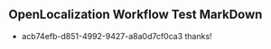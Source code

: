 ## OpenLocalization Workflow Test MarkDown
* acb74efb-d851-4992-9427-a8a0d7cf0ca3 thanks!

<!--HONumber=Aug16_HO4-->


